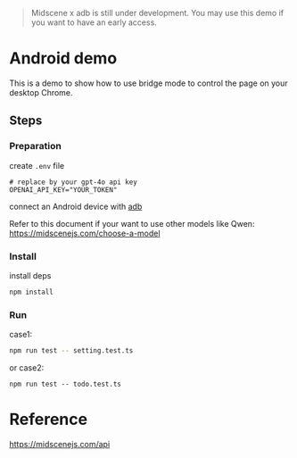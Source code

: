 > Midscene x adb is still under development. You may use this demo if you want to have an early access.

# Android demo

This is a demo to show how to use bridge mode to control the page on your desktop Chrome.

## Steps

### Preparation

create `.env` file

```shell
# replace by your gpt-4o api key
OPENAI_API_KEY="YOUR_TOKEN"
```

connect an Android device with [adb](https://developer.android.com/tools/adb)

Refer to this document if your want to use other models like Qwen: https://midscenejs.com/choose-a-model

### Install

install deps

```bash
npm install 
```

### Run

case1:

```bash
npm run test -- setting.test.ts
```

or case2:

```
npm run test -- todo.test.ts
```

# Reference 

https://midscenejs.com/api